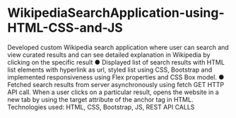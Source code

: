 # WikipediaSearchApplication-using-HTML-CSS-and-JS
Developed custom Wikipedia search application where user can search and view curated results and can see detailed explanation in Wikipedia by clicking on the specific result
● Displayed list of search results with HTML list elements with hyperlink as url, styled list using CSS, Bootstrap and implemented responsiveness using Flex properties and CSS Box model.
● Fetched search results from server asynchronously using fetch GET HTTP API call. When a user clicks on a particular result, opens the website in a new tab by using the target attribute of the anchor tag in HTML.
Technologies used: HTML, CSS, Bootstrap, JS, REST API CALLS



